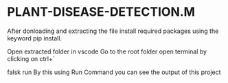 # PLANT-DISEASE-DETECTION.M

After donloading and extracting the file install required packages using the keyword pip install.

Open extracted folder in vscode Go to the root folder open terminal by clicking on ctrl+`

falsk run By this using Run Command you can see the output of this project 

